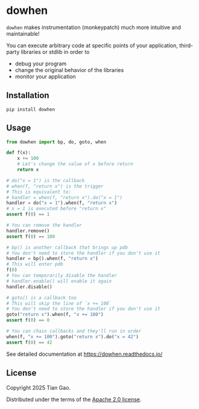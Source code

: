 # dowhen

`dowhen` makes instrumentation (monkeypatch) much more intuitive and maintainable!

You can execute arbitrary code at specific points of your application,
third-party libraries or stdlib in order to

* debug your program
* change the original behavior of the libraries
* monitor your application

## Installation

```
pip install dowhen
```

## Usage

```python
from dowhen import bp, do, goto, when

def f(x):
    x += 100
    # Let's change the value of x before return
    return x

# do("x = 1") is the callback
# when(f, "return x") is the trigger
# This is equivalent to:
# handler = when(f, "return x").do("x = 1")
handler = do("x = 1").when(f, "return x")
# x = 1 is executed before "return x"
assert f(0) == 1

# You can remove the handler
handler.remove()
assert f(0) == 100

# bp() is another callback that brings up pdb
# You don't need to store the handler if you don't use it
handler = bp().when(f, "return x")
# This will enter pdb
f(0)
# You can temporarily disable the handler
# handler.enable() will enable it again
handler.disable()

# goto() is a callback too
# This will skip the line of `x += 100`
# You don't need to store the handler if you don't use it
goto("return x").when(f, "x += 100")
assert f(0) == 0

# You can chain callbacks and they'll run in order
when(f, "x += 100").goto("return x").do("x = 42")
assert f(0) == 42
```

See detailed documentation at https://dowhen.readthedocs.io/

## License

Copyright 2025 Tian Gao.

Distributed under the terms of the  [Apache 2.0 license](https://github.com/gaogaotiantian/dowhen/blob/master/LICENSE).
